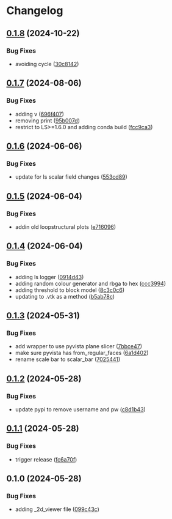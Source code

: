 # Changelog

## [0.1.8](https://github.com/Loop3D/loopstructural-visualisation/compare/v0.1.7...v0.1.8) (2024-10-22)


### Bug Fixes

* avoiding cycle ([30c8142](https://github.com/Loop3D/loopstructural-visualisation/commit/30c8142d36629db9675bf93900d5ac8477745e19))

## [0.1.7](https://github.com/Loop3D/loopstructural-visualisation/compare/v0.1.6...v0.1.7) (2024-08-06)


### Bug Fixes

* adding v ([696f407](https://github.com/Loop3D/loopstructural-visualisation/commit/696f407447d140e1e9e6b70150537fd013edf4e3))
* removing print ([95b007d](https://github.com/Loop3D/loopstructural-visualisation/commit/95b007d5d1eda8bbbd3fb9df4c0171e8128dd3ec))
* restrict to LS&gt;=1.6.0 and adding conda build ([fcc9ca3](https://github.com/Loop3D/loopstructural-visualisation/commit/fcc9ca3cd458195e157a0bbefc1f5b985e300b84))

## [0.1.6](https://github.com/Loop3D/loopstructural-visualisation/compare/v0.1.5...v0.1.6) (2024-06-06)


### Bug Fixes

* update for ls scalar field changes ([553cd89](https://github.com/Loop3D/loopstructural-visualisation/commit/553cd89f978f2a025ae446cc3e4a6f40cb24e167))

## [0.1.5](https://github.com/Loop3D/loopstructural-visualisation/compare/v0.1.4...v0.1.5) (2024-06-04)


### Bug Fixes

* addin old loopstructural plots ([e716096](https://github.com/Loop3D/loopstructural-visualisation/commit/e7160967272fabb172c43a5c7a476540bdbd2715))

## [0.1.4](https://github.com/Loop3D/loopstructural-visualisation/compare/v0.1.3...v0.1.4) (2024-06-04)


### Bug Fixes

* adding ls logger ([0914d43](https://github.com/Loop3D/loopstructural-visualisation/commit/0914d439ef1606dfb57a3f1e283b991a5149d9f8))
* adding random colour generator and rbga to hex ([ccc3994](https://github.com/Loop3D/loopstructural-visualisation/commit/ccc3994f44d34d069dcb958b4f45e6a50a652cce))
* adding threshold to block model ([8c3c0c6](https://github.com/Loop3D/loopstructural-visualisation/commit/8c3c0c62ab1a6565892098cf9fc591e4a817f408))
* updating to .vtk as a method ([b5ab78c](https://github.com/Loop3D/loopstructural-visualisation/commit/b5ab78c2503a59578133ad75bd329a87c10846f8))

## [0.1.3](https://github.com/Loop3D/loopstructural-visualisation/compare/v0.1.2...v0.1.3) (2024-05-31)


### Bug Fixes

* add wrapper to use pyvista plane slicer ([7bbce47](https://github.com/Loop3D/loopstructural-visualisation/commit/7bbce472083308e76828beaa867170ba6ebdafb9))
* make sure pyvista has from_regular_faces ([6a1d402](https://github.com/Loop3D/loopstructural-visualisation/commit/6a1d402f3637d986b7e56e316f030e0ff3629e1f))
* rename scale bar to scalar_bar ([7025441](https://github.com/Loop3D/loopstructural-visualisation/commit/7025441c74ed6518debe63fa279924d3873183bf))

## [0.1.2](https://github.com/Loop3D/loopstructural-visualisation/compare/v0.1.1...v0.1.2) (2024-05-28)


### Bug Fixes

* update pypi to remove username and pw ([c8d1b43](https://github.com/Loop3D/loopstructural-visualisation/commit/c8d1b430443a2c454b5aeeff3f2099f8d5a3a978))

## [0.1.1](https://github.com/Loop3D/loopstructural-visualisation/compare/v0.1.0...v0.1.1) (2024-05-28)


### Bug Fixes

* trigger release ([fc6a70f](https://github.com/Loop3D/loopstructural-visualisation/commit/fc6a70fc18ecd43fedd7a3f3d8d717ae790800e7))

## 0.1.0 (2024-05-28)


### Bug Fixes

* adding _2d_viewer file ([099c43c](https://github.com/Loop3D/loopstructural-visualisation/commit/099c43c693fb7f5e3c3f1cee587e80c12694411b))
